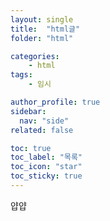 ```yaml
---
layout: single
title:  "html글"
folder: "html"

categories:
    - html
tags:
    - 임시

author_profile: true
sidebar:
  nav: "side"
related: false

toc: true
toc_label: "목록"
toc_icon: "star"
toc_sticky: true
---
```


얍얍
